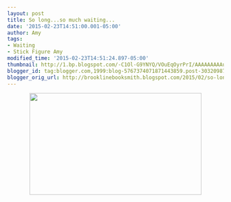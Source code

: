 ```yaml
---
layout: post
title: So long...so much waiting...
date: '2015-02-23T14:51:00.001-05:00'
author: Amy
tags:
- Waiting
- Stick Figure Amy
modified_time: '2015-02-23T14:51:24.897-05:00'
thumbnail: http://1.bp.blogspot.com/-C1Ol-G9YNYQ/VOuEqOyrPrI/AAAAAAAAAu8/geMRRA4-4n8/s72-c/Waiting%2BAmy.png
blogger_id: tag:blogger.com,1999:blog-5767374071871443859.post-3032098798751563916
blogger_orig_url: http://brooklinebooksmith.blogspot.com/2015/02/so-longso-much-waiting.html
---
```


<div class="separator" style="clear: both; text-align: center;"><a href="http://1.bp.blogspot.com/-C1Ol-G9YNYQ/VOuEqOyrPrI/AAAAAAAAAu8/geMRRA4-4n8/s1600/Waiting%2BAmy.png" imageanchor="1" style="margin-left: 1em; margin-right: 1em;"><img border="0" src="http://1.bp.blogspot.com/-C1Ol-G9YNYQ/VOuEqOyrPrI/AAAAAAAAAu8/geMRRA4-4n8/s1600/Waiting%2BAmy.png" height="237" width="400" /></a></div><br />